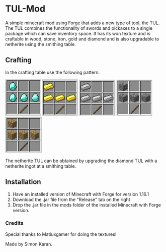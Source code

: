 # TUL-Mod
A simple minecraft mod using Forge that adds a new type of tool, the TUL.
The TUL combines the functionality of swords and pickaxes to a single package which can save inventory space.
It has its won texture and is craftable in wood, stone, iron, gold and diamond and is also upgradable to netherite using the smithing table.
## Crafting
In the crafting table use the following pattern:

![crafting recipe](/images/crafting.png) ![crafting recipe](/images/goldcrafting.png) ![crafting recipe](/images/ironcraft.png) ![crafting recipe](/images/stonecrafting.png) ![crafting recipe](/images/woodcrafting.png)

The netherite TUL can be obtained by upgrading the diamond TUL with a netherite ingot at a smithing table.

## Installation
1) Have an installed version of Minecraft with Forge for version 1.16.1
2) Download the .jar file from the "Release" tab on the right
2) Drop the .jar file in the mods folder of the installed Minecraft with Forge version.

### Credits
Special thanks to Matiuxgamer for doing the textures!

Made by Simon Karan.



